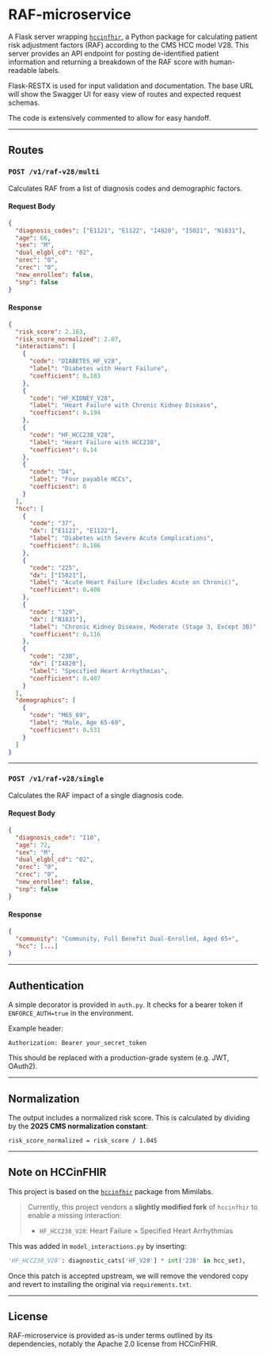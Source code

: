 # RAF-microservice

A Flask server wrapping [`hccinfhir`](https://github.com/mimilabs/hccinfhir), a Python package for calculating patient risk adjustment factors (RAF) according to the CMS HCC model V28. This server provides an API endpoint for posting de-identified patient information and returning a breakdown of the RAF score with human-readable labels.

Flask-RESTX is used for input validation and documentation. The base URL will show the Swagger UI for easy view of routes and expected request schemas.

The code is extensively commented to allow for easy handoff.

---

## Routes

### `POST /v1/raf-v28/multi`

Calculates RAF from a list of diagnosis codes and demographic factors.

#### Request Body

```json
{
  "diagnosis_codes": ["E1121", "E1122", "I4820", "I5021", "N1831"],
  "age": 66,
  "sex": "M",
  "dual_elgbl_cd": "02",
  "orec": "0",
  "crec": "0",
  "new_enrollee": false,
  "snp": false
}
```

#### Response

```json
{
  "risk_score": 2.163,
  "risk_score_normalized": 2.07,
  "interactions": [
    {
      "code": "DIABETES_HF_V28",
      "label": "Diabetes with Heart Failure",
      "coefficient": 0.183
    },
    {
      "code": "HF_KIDNEY_V28",
      "label": "Heart Failure with Chronic Kidney Disease",
      "coefficient": 0.194
    },
    {
      "code": "HF_HCC238_V28",
      "label": "Heart Failure with HCC238",
      "coefficient": 0.14
    },
    {
      "code": "D4",
      "label": "Four payable HCCs",
      "coefficient": 0
    }
  ],
  "hcc": [
    {
      "code": "37",
      "dx": ["E1121", "E1122"],
      "label": "Diabetes with Severe Acute Complications",
      "coefficient": 0.186
    },
    {
      "code": "225",
      "dx": ["I5021"],
      "label": "Acute Heart Failure (Excludes Acute on Chronic)",
      "coefficient": 0.406
    },
    {
      "code": "329",
      "dx": ["N1831"],
      "label": "Chronic Kidney Disease, Moderate (Stage 3, Except 3B)",
      "coefficient": 0.116
    },
    {
      "code": "238",
      "dx": ["I4820"],
      "label": "Specified Heart Arrhythmias",
      "coefficient": 0.407
    }
  ],
  "demographics": [
    {
      "code": "M65_69",
      "label": "Male, Age 65-69",
      "coefficient": 0.531
    }
  ]
}
```

---

### `POST /v1/raf-v28/single`

Calculates the RAF impact of a single diagnosis code.

#### Request Body

```json
{
  "diagnosis_code": "I10",
  "age": 72,
  "sex": "M",
  "dual_elgbl_cd": "02",
  "orec": "0",
  "crec": "0",
  "new_enrollee": false,
  "snp": false
}
```

#### Response

```json
{
  "community": "Community, Full Benefit Dual-Enrolled, Aged 65+",
  "hcc": [...]
}
```

---

## Authentication

A simple decorator is provided in `auth.py`. It checks for a bearer token if `ENFORCE_AUTH=true` in the environment.

Example header:

```
Authorization: Bearer your_secret_token
```

This should be replaced with a production-grade system (e.g. JWT, OAuth2).

---

## Normalization

The output includes a normalized risk score. This is calculated by dividing by the **2025 CMS normalization constant**:

```
risk_score_normalized = risk_score / 1.045
```

---

## Note on HCCinFHIR

This project is based on the [`hccinfhir`](https://github.com/mimilabs/hccinfhir) package from Mimilabs.

> Currently, this project vendors a **slightly modified fork** of `hccinfhir` to enable a missing interaction:
>
> - `HF_HCC238_V28`: Heart Failure × Specified Heart Arrhythmias

This was added in `model_interactions.py` by inserting:

```python
'HF_HCC238_V28': diagnostic_cats['HF_V28'] * int('238' in hcc_set),
```

Once this patch is accepted upstream, we will remove the vendored copy and revert to installing the original via `requirements.txt`.

---

## License

RAF-microservice is provided as-is under terms outlined by its dependencies, notably the Apache 2.0 license from HCCinFHIR.